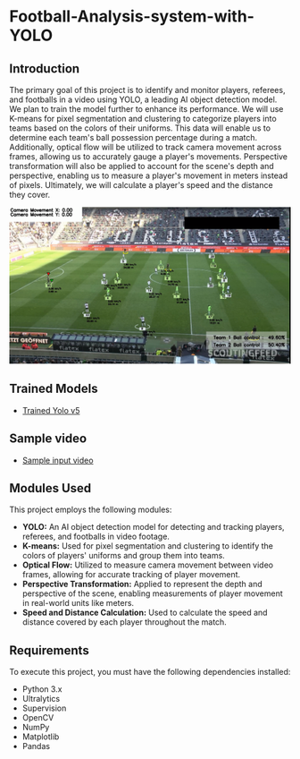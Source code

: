 # Football-Analysis-system-with-YOLO


## Introduction
The primary goal of this project is to identify and monitor players, referees, and footballs in a video using YOLO, a leading AI object detection model. We plan to train the model further to enhance its performance. We will use K-means for pixel segmentation and clustering to categorize players into teams based on the colors of their uniforms. This data will enable us to determine each team's ball possession percentage during a match. Additionally, optical flow will be utilized to track camera movement across frames, allowing us to accurately gauge a player's movements. Perspective transformation will also be applied to account for the scene's depth and perspective, enabling us to measure a player's movement in meters instead of pixels. Ultimately, we will calculate a player's speed and the distance they cover.

![Screenshot](output_videos/screenshot.png)


## Trained Models
- [Trained Yolo v5](https://drive.google.com/file/d/1DC2kCygbBWUKheQ_9cFziCsYVSRw6axK/view?usp=sharing)

## Sample video
-  [Sample input video](https://drive.google.com/file/d/1t6agoqggZKx6thamUuPAIdN_1zR9v9S_/view?usp=sharing)

## Modules Used
This project employs the following modules:

- **YOLO:** An AI object detection model for detecting and tracking players, referees, and footballs in video footage.
- **K-means:** Used for pixel segmentation and clustering to identify the colors of players' uniforms and group them into teams.
- **Optical Flow:** Utilized to measure camera movement between video frames, allowing for accurate tracking of player movement.
- **Perspective Transformation:** Applied to represent the depth and perspective of the scene, enabling measurements of player movement in real-world units like meters.
- **Speed and Distance Calculation:** Used to calculate the speed and distance covered by each player throughout the match.

  
## Requirements
To execute this project, you must have the following dependencies installed:

- Python 3.x
- Ultralytics
- Supervision
- OpenCV
- NumPy
- Matplotlib
- Pandas
